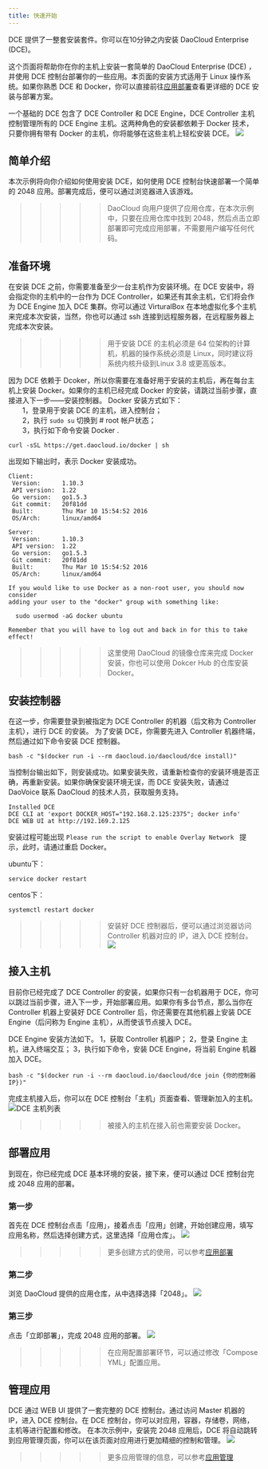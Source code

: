```yaml
---
title: 快速开始
---
```


DCE 提供了一整套安装套件。你可以在10分钟之内安装 DaoCloud Enterprise (DCE)。 

这个页面将帮助你在你的主机上安装一套简单的 DaoCloud Enterprise (DCE) ，并使用 DCE 控制台部署你的一些应用。本页面的安装方式适用于 Linux 操作系统。如果你熟悉 DCE 和 Docker，你可以直接前往[应用部署](http://docs.daocloud.io/daocloud-enterprise/deploy-an-application)查看更详细的 DCE 安装与部署方案。 

一个基础的 DCE 包含了 DCE Controller 和 DCE Engine，DCE Controller 主机控制管理所有的 DCE Engine 主机。这两种角色的安装都依赖于 Docker 技术，只要你拥有带有 Docker 的主机，你将能够在这些主机上轻松安装 DCE。
![](small-install.png)

## 简单介绍

本次示例将向你介绍如何使用安装 DCE，如何使用 DCE 控制台快速部署一个简单的 2048 应用。部署完成后，便可以通过浏览器进入该游戏。
>>>>> DaoCloud 向用户提供了应用仓库，在本次示例中，只要在应用仓库中找到 2048，然后点击立即部署即可完成应用部署，不需要用户编写任何代码。

## 准备环境

在安装 DCE 之前，你需要准备至少一台主机作为安装环境。在 DCE 安装中，将会指定你的主机中的一台作为 DCE Controller，如果还有其余主机，它们将会作为 DCE Engine 加入 DCE 集群。你可以通过 VirturalBox 在本地虚拟化多个主机来完成本次安装，当然，你也可以通过 ssh 连接到远程服务器，在远程服务器上完成本次安装。
>>>>> 用于安装 DCE 的主机必须是  64 位架构的计算机，机器的操作系统必须是 Linux，同时建议将系统内核升级到Linux 3.8 或更高版本。

因为 DCE 依赖于 Dcoker，所以你需要在准备好用于安装的主机后，再在每台主机上安装 Docker。如果你的主机已经完成 Docker 的安装，请跳过当前步骤，直接进入下一步——安装控制器。
Docker 安装方式如下：   
	&ensp;&ensp;&ensp;&ensp;1，登录用于安装 DCE 的主机，进入控制台；  
	&ensp;&ensp;&ensp;&ensp;2，执行 `sudo su` 切换到 # root 帐户状态；  
	&ensp;&ensp;&ensp;&ensp;3，执行如下命令安装 Docker . 

	curl -sSL https://get.daocloud.io/docker | sh

出现如下输出时，表示 Docker 安装成功。
```
Client:
 Version:      1.10.3
 API version:  1.22
 Go version:   go1.5.3
 Git commit:   20f81dd
 Built:        Thu Mar 10 15:54:52 2016
 OS/Arch:      linux/amd64

Server:
 Version:      1.10.3
 API version:  1.22
 Go version:   go1.5.3
 Git commit:   20f81dd
 Built:        Thu Mar 10 15:54:52 2016
 OS/Arch:      linux/amd64

If you would like to use Docker as a non-root user, you should now consider
adding your user to the "docker" group with something like:

  sudo usermod -aG docker ubuntu

Remember that you will have to log out and back in for this to take effect!
```
>>>>> 这里使用 DaoCloud 的镜像仓库来完成 Docker 安装，你也可以使用 Dokcer Hub 的仓库安装 Docker。


## 安装控制器

在这一步，你需要登录到被指定为 DCE Controller 的机器（后文称为 Controller 主机），进行 DCE 的安装。
为了安装 DCE，你需要先进入 Controller 机器终端，然后通过如下命令安装 DCE 控制器。

	bash -c "$(docker run -i --rm daocloud.io/daocloud/dce install)"

当控制台输出如下，则安装成功。如果安装失败，请重新检查你的安装环境是否正确，再重新安装。如果你确保安装环境无误，而 DCE 安装失败，请通过 DaoVoice 联系 DaoCloud 的技术人员，获取服务支持。
```
Installed DCE
DCE CLI at 'export DOCKER_HOST="192.168.2.125:2375"; docker info'
DCE WEB UI at http://192.169.2.125
```
安装过程可能出现 `Please run the script to enable Overlay Network ` 提示，此时，请通过重启 Docker。

ubuntu下：
```
service docker restart
```

centos下： 
```
systemctl restart docker 
```

 >>>>> 安装好 DCE 控制器后，便可以通过浏览器访问 Controller 机器对应的 IP，进入 DCE 控制台。
![](dce.png)

## 接入主机
目前你已经完成了 DCE Controller 的安装，如果你只有一台机器用于 DCE，你可以跳过当前步骤，进入下一步，开始部署应用。如果你有多台节点，那么当你在 Controller 机器上安装好 DCE Controller 后，你还需要在其他机器上安装 DCE Engine（后问称为 Engine 主机），从而使该节点接入 DCE。

DCE Engine 安装方法如下。
	1，获取 Controller 机器IP；
	2，登录 Engine 主机，进入终端交互；
	3，执行如下命令，安装 DCE Engine，将当前 Engine 机器加入 DCE。

	bash -c "$(docker run -i --rm daocloud.io/daocloud/dce join {你的控制器IP})"

完成主机接入后，你可以在 DCE 控制台「主机」页面查看、管理新加入的主机。
![DCE 主机列表](machine_list.png)

>>>>> 被接入的主机在接入前也需要安装 Docker。

## 部署应用

到现在，你已经完成 DCE 基本环境的安装，接下来，便可以通过 DCE 控制台完成 2048 应用的部署。

### 第一步
首先在 DCE 控制台点击「应用」，接着点击「应用」创建，开始创建应用，填写应用名称，然后选择创建方式，这里选择「应用仓库」。
![](deploy_application_1.png)

>>>>> 更多创建方式的使用，可以参考[应用部署](http://localhost:8080/daocloud-enterprise/deploy-an-application)

### 第二步
浏览 DaoCloud 提供的应用仓库，从中选择选择「2048」。
![](deploy_application_2.png)

### 第三步
点击「立即部署」，完成 2048 应用的部署。
![](deploy_application_3.png)
>>>>> 在应用配置部署环节，可以通过修改「Compose YML」配置应用。 


## 管理应用
DCE 通过 WEB UI 提供了一套完整的 DCE 控制台。通过访问 Master 机器的 IP，进入 DCE 控制台。在 DCE 控制台，你可以对应用，容器，存储卷，网络，主机等进行配置和修改。
在本次示例中，安装完 2048 应用后，DCE 将自动跳转到应用管理页面，你可以在该页面对应用进行更加精细的控制和管理。
![](application_manage.png)
>>>>> 更多应用管理的信息，可以参考[应用管理](http://docs.daocloud.io/daocloud-enterprise/deploy-an-application)



